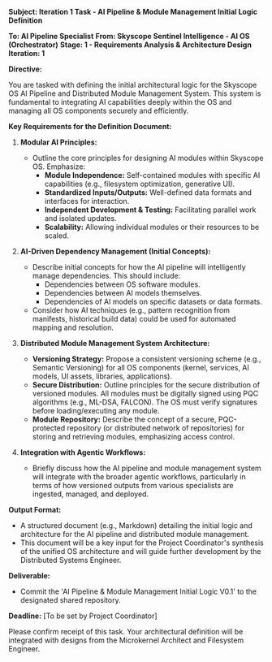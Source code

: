 **Subject: Iteration 1 Task - AI Pipeline & Module Management Initial Logic Definition**

**To: AI Pipeline Specialist**
**From: Skyscope Sentinel Intelligence - AI OS (Orchestrator)**
**Stage: 1 - Requirements Analysis & Architecture Design**
**Iteration: 1**

**Directive:**

You are tasked with defining the initial architectural logic for the Skyscope OS AI Pipeline and Distributed Module Management System. This system is fundamental to integrating AI capabilities deeply within the OS and managing all OS components securely and efficiently.

**Key Requirements for the Definition Document:**

1.  **Modular AI Principles:**
    *   Outline the core principles for designing AI modules within Skyscope OS. Emphasize:
        *   **Module Independence:** Self-contained modules with specific AI capabilities (e.g., filesystem optimization, generative UI).
        *   **Standardized Inputs/Outputs:** Well-defined data formats and interfaces for interaction.
        *   **Independent Development & Testing:** Facilitating parallel work and isolated updates.
        *   **Scalability:** Allowing individual modules or their resources to be scaled.

2.  **AI-Driven Dependency Management (Initial Concepts):**
    *   Describe initial concepts for how the AI pipeline will intelligently manage dependencies. This should include:
        *   Dependencies between OS software modules.
        *   Dependencies between AI models themselves.
        *   Dependencies of AI models on specific datasets or data formats.
    *   Consider how AI techniques (e.g., pattern recognition from manifests, historical build data) could be used for automated mapping and resolution.

3.  **Distributed Module Management System Architecture:**
    *   **Versioning Strategy:** Propose a consistent versioning scheme (e.g., Semantic Versioning) for all OS components (kernel, services, AI models, UI assets, libraries, applications).
    *   **Secure Distribution:** Outline principles for the secure distribution of versioned modules. All modules must be digitally signed using PQC algorithms (e.g., ML-DSA, FALCON). The OS must verify signatures before loading/executing any module.
    *   **Module Repository:** Describe the concept of a secure, PQC-protected repository (or distributed network of repositories) for storing and retrieving modules, emphasizing access control.

4.  **Integration with Agentic Workflows:**
    *   Briefly discuss how the AI pipeline and module management system will integrate with the broader agentic workflows, particularly in terms of how versioned outputs from various specialists are ingested, managed, and deployed.

**Output Format:**

*   A structured document (e.g., Markdown) detailing the initial logic and architecture for the AI pipeline and distributed module management.
*   This document will be a key input for the Project Coordinator's synthesis of the unified OS architecture and will guide further development by the Distributed Systems Engineer.

**Deliverable:**
*   Commit the 'AI Pipeline & Module Management Initial Logic V0.1' to the designated shared repository.

**Deadline:** [To be set by Project Coordinator]

Please confirm receipt of this task. Your architectural definition will be integrated with designs from the Microkernel Architect and Filesystem Engineer.
